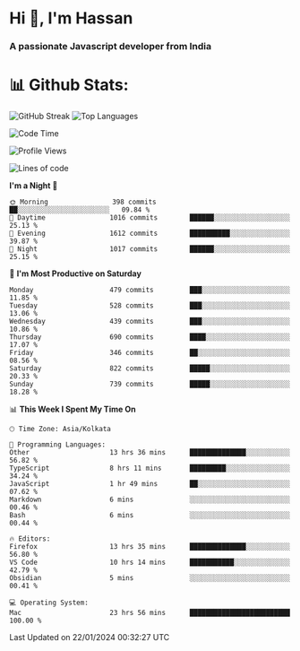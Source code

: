 # Hi 👋, I'm Hassan
### A passionate Javascript developer from India


# 📊 Github Stats:
![GitHub Streak](https://github-readme-streak-stats.herokuapp.com/?user=codeblooded47&theme=dracula&hide_border=false)
![Top Languages](https://github-readme-stats.vercel.app/api/top-langs/?username=codeblooded47&layout=compact&theme=dracula)



<!--START_SECTION:waka-->
![Code Time](http://img.shields.io/badge/Code%20Time-174%20hrs%2036%20mins-blue)

![Profile Views](http://img.shields.io/badge/Profile%20Views-29-blue)

![Lines of code](https://img.shields.io/badge/From%20Hello%20World%20I%27ve%20Written-23.3%20million%20lines%20of%20code-blue)

**I'm a Night 🦉** 

```text
🌞 Morning                398 commits         ██░░░░░░░░░░░░░░░░░░░░░░░   09.84 % 
🌆 Daytime                1016 commits        ██████░░░░░░░░░░░░░░░░░░░   25.13 % 
🌃 Evening                1612 commits        ██████████░░░░░░░░░░░░░░░   39.87 % 
🌙 Night                  1017 commits        ██████░░░░░░░░░░░░░░░░░░░   25.15 % 
```
📅 **I'm Most Productive on Saturday** 

```text
Monday                   479 commits         ███░░░░░░░░░░░░░░░░░░░░░░   11.85 % 
Tuesday                  528 commits         ███░░░░░░░░░░░░░░░░░░░░░░   13.06 % 
Wednesday                439 commits         ███░░░░░░░░░░░░░░░░░░░░░░   10.86 % 
Thursday                 690 commits         ████░░░░░░░░░░░░░░░░░░░░░   17.07 % 
Friday                   346 commits         ██░░░░░░░░░░░░░░░░░░░░░░░   08.56 % 
Saturday                 822 commits         █████░░░░░░░░░░░░░░░░░░░░   20.33 % 
Sunday                   739 commits         █████░░░░░░░░░░░░░░░░░░░░   18.28 % 
```


📊 **This Week I Spent My Time On** 

```text
🕑︎ Time Zone: Asia/Kolkata

💬 Programming Languages: 
Other                    13 hrs 36 mins      ██████████████░░░░░░░░░░░   56.82 % 
TypeScript               8 hrs 11 mins       █████████░░░░░░░░░░░░░░░░   34.24 % 
JavaScript               1 hr 49 mins        ██░░░░░░░░░░░░░░░░░░░░░░░   07.62 % 
Markdown                 6 mins              ░░░░░░░░░░░░░░░░░░░░░░░░░   00.46 % 
Bash                     6 mins              ░░░░░░░░░░░░░░░░░░░░░░░░░   00.44 % 

🔥 Editors: 
Firefox                  13 hrs 35 mins      ██████████████░░░░░░░░░░░   56.80 % 
VS Code                  10 hrs 14 mins      ███████████░░░░░░░░░░░░░░   42.79 % 
Obsidian                 5 mins              ░░░░░░░░░░░░░░░░░░░░░░░░░   00.41 % 

💻 Operating System: 
Mac                      23 hrs 56 mins      █████████████████████████   100.00 % 
```


 Last Updated on 22/01/2024 00:32:27 UTC
<!--END_SECTION:waka-->

